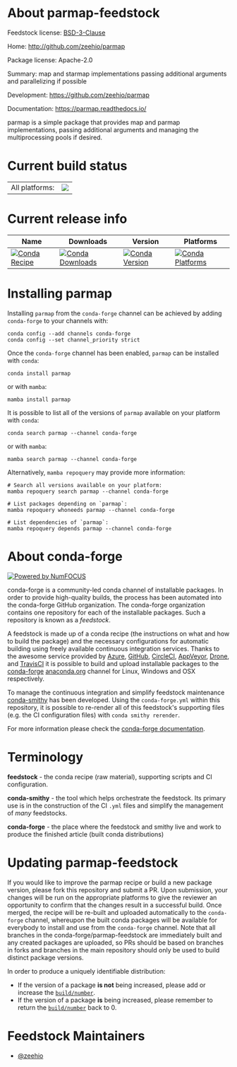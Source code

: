 About parmap-feedstock
======================

Feedstock license: [BSD-3-Clause](https://github.com/conda-forge/parmap-feedstock/blob/main/LICENSE.txt)

Home: http://github.com/zeehio/parmap

Package license: Apache-2.0

Summary: map and starmap implementations passing additional arguments and parallelizing if possible

Development: https://github.com/zeehio/parmap

Documentation: https://parmap.readthedocs.io/

parmap is a simple package that provides map and parmap implementations, passing
additional arguments and managing the multiprocessing pools if desired.


Current build status
====================


<table><tr><td>All platforms:</td>
    <td>
      <a href="https://dev.azure.com/conda-forge/feedstock-builds/_build/latest?definitionId=6789&branchName=main">
        <img src="https://dev.azure.com/conda-forge/feedstock-builds/_apis/build/status/parmap-feedstock?branchName=main">
      </a>
    </td>
  </tr>
</table>

Current release info
====================

| Name | Downloads | Version | Platforms |
| --- | --- | --- | --- |
| [![Conda Recipe](https://img.shields.io/badge/recipe-parmap-green.svg)](https://anaconda.org/conda-forge/parmap) | [![Conda Downloads](https://img.shields.io/conda/dn/conda-forge/parmap.svg)](https://anaconda.org/conda-forge/parmap) | [![Conda Version](https://img.shields.io/conda/vn/conda-forge/parmap.svg)](https://anaconda.org/conda-forge/parmap) | [![Conda Platforms](https://img.shields.io/conda/pn/conda-forge/parmap.svg)](https://anaconda.org/conda-forge/parmap) |

Installing parmap
=================

Installing `parmap` from the `conda-forge` channel can be achieved by adding `conda-forge` to your channels with:

```
conda config --add channels conda-forge
conda config --set channel_priority strict
```

Once the `conda-forge` channel has been enabled, `parmap` can be installed with `conda`:

```
conda install parmap
```

or with `mamba`:

```
mamba install parmap
```

It is possible to list all of the versions of `parmap` available on your platform with `conda`:

```
conda search parmap --channel conda-forge
```

or with `mamba`:

```
mamba search parmap --channel conda-forge
```

Alternatively, `mamba repoquery` may provide more information:

```
# Search all versions available on your platform:
mamba repoquery search parmap --channel conda-forge

# List packages depending on `parmap`:
mamba repoquery whoneeds parmap --channel conda-forge

# List dependencies of `parmap`:
mamba repoquery depends parmap --channel conda-forge
```


About conda-forge
=================

[![Powered by
NumFOCUS](https://img.shields.io/badge/powered%20by-NumFOCUS-orange.svg?style=flat&colorA=E1523D&colorB=007D8A)](https://numfocus.org)

conda-forge is a community-led conda channel of installable packages.
In order to provide high-quality builds, the process has been automated into the
conda-forge GitHub organization. The conda-forge organization contains one repository
for each of the installable packages. Such a repository is known as a *feedstock*.

A feedstock is made up of a conda recipe (the instructions on what and how to build
the package) and the necessary configurations for automatic building using freely
available continuous integration services. Thanks to the awesome service provided by
[Azure](https://azure.microsoft.com/en-us/services/devops/), [GitHub](https://github.com/),
[CircleCI](https://circleci.com/), [AppVeyor](https://www.appveyor.com/),
[Drone](https://cloud.drone.io/welcome), and [TravisCI](https://travis-ci.com/)
it is possible to build and upload installable packages to the
[conda-forge](https://anaconda.org/conda-forge) [anaconda.org](https://anaconda.org/)
channel for Linux, Windows and OSX respectively.

To manage the continuous integration and simplify feedstock maintenance
[conda-smithy](https://github.com/conda-forge/conda-smithy) has been developed.
Using the ``conda-forge.yml`` within this repository, it is possible to re-render all of
this feedstock's supporting files (e.g. the CI configuration files) with ``conda smithy rerender``.

For more information please check the [conda-forge documentation](https://conda-forge.org/docs/).

Terminology
===========

**feedstock** - the conda recipe (raw material), supporting scripts and CI configuration.

**conda-smithy** - the tool which helps orchestrate the feedstock.
                   Its primary use is in the construction of the CI ``.yml`` files
                   and simplify the management of *many* feedstocks.

**conda-forge** - the place where the feedstock and smithy live and work to
                  produce the finished article (built conda distributions)


Updating parmap-feedstock
=========================

If you would like to improve the parmap recipe or build a new
package version, please fork this repository and submit a PR. Upon submission,
your changes will be run on the appropriate platforms to give the reviewer an
opportunity to confirm that the changes result in a successful build. Once
merged, the recipe will be re-built and uploaded automatically to the
`conda-forge` channel, whereupon the built conda packages will be available for
everybody to install and use from the `conda-forge` channel.
Note that all branches in the conda-forge/parmap-feedstock are
immediately built and any created packages are uploaded, so PRs should be based
on branches in forks and branches in the main repository should only be used to
build distinct package versions.

In order to produce a uniquely identifiable distribution:
 * If the version of a package **is not** being increased, please add or increase
   the [``build/number``](https://docs.conda.io/projects/conda-build/en/latest/resources/define-metadata.html#build-number-and-string).
 * If the version of a package **is** being increased, please remember to return
   the [``build/number``](https://docs.conda.io/projects/conda-build/en/latest/resources/define-metadata.html#build-number-and-string)
   back to 0.

Feedstock Maintainers
=====================

* [@zeehio](https://github.com/zeehio/)

